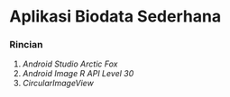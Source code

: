 # Aplikasi Biodata Sederhana

### Rincian

1. *Android Studio Arctic Fox*
2. *Android Image R API Level 30*
3. *CircularImageView*